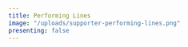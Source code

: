 ```yaml
---
title: Performing Lines
image: "/uploads/supporter-performing-lines.png"
presenting: false
---
```


